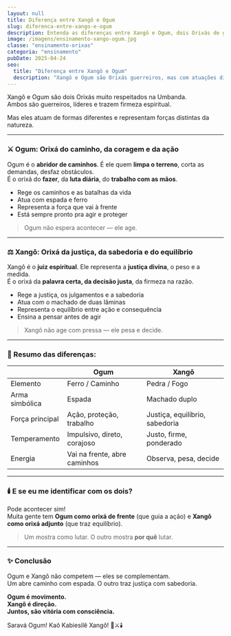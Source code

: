 ```yaml
---
layout: null
title: Diferença entre Xangô e Ogum
slug: diferenca-entre-xango-e-ogum
description: Entenda as diferenças entre Xangô e Ogum, dois Orixás de grande força e importância na Umbanda.
image: /imagens/ensinamento-xango-ogum.jpg
classe: "ensinamento-orixas"
categoria: "ensinamento"
pubDate: 2025-04-24
seo:
  title: "Diferença entre Xangô e Ogum"
  description: "Xangô e Ogum são Orixás guerreiros, mas com atuações diferentes. Descubra as principais diferenças entre eles e como cada um atua na sua vida."
---
```

Xangô e Ogum são dois Orixás muito respeitados na Umbanda.  
Ambos são guerreiros, líderes e trazem firmeza espiritual.

Mas eles atuam de formas diferentes e representam forças distintas da natureza.

---

### ⚔️ Ogum: Orixá do caminho, da coragem e da ação

Ogum é o **abridor de caminhos**. É ele quem **limpa o terreno**, corta as demandas, desfaz obstáculos.  
É o orixá do **fazer**, da **luta diária**, do **trabalho com as mãos**.

- Rege os caminhos e as batalhas da vida
- Atua com espada e ferro
- Representa a força que vai à frente
- Está sempre pronto pra agir e proteger

> Ogum não espera acontecer — ele age.

---

### ⚖️ Xangô: Orixá da justiça, da sabedoria e do equilíbrio

Xangô é o **juiz espiritual**. Ele representa a **justiça divina**, o peso e a medida.  
É o orixá da **palavra certa, da decisão justa**, da firmeza na razão.

- Rege a justiça, os julgamentos e a sabedoria
- Atua com o machado de duas lâminas
- Representa o equilíbrio entre ação e consequência
- Ensina a pensar antes de agir

> Xangô não age com pressa — ele pesa e decide.

---

### 🌿 Resumo das diferenças:

|                     | **Ogum**                             | **Xangô**                           |
|---------------------|--------------------------------------|-------------------------------------|
| Elemento            | Ferro / Caminho                      | Pedra / Fogo                        |
| Arma simbólica      | Espada                               | Machado duplo                      |
| Força principal     | Ação, proteção, trabalho             | Justiça, equilíbrio, sabedoria     |
| Temperamento        | Impulsivo, direto, corajoso          | Justo, firme, ponderado            |
| Energia             | Vai na frente, abre caminhos         | Observa, pesa, decide               |

---

### 🕯️ E se eu me identificar com os dois?

Pode acontecer sim!  
Muita gente tem **Ogum como orixá de frente** (que guia a ação) e **Xangô como orixá adjunto** (que traz equilíbrio).

> Um mostra como lutar. O outro mostra **por quê** lutar.

---

### ✨ Conclusão

Ogum e Xangô não competem — eles se complementam.  
Um abre caminho com espada. O outro traz justiça com sabedoria.

**Ogum é movimento.  
Xangô é direção.  
Juntos, são vitória com consciência.**

Saravá Ogum! Kaô Kabiesilê Xangô! 🌿⚔️🕯️
